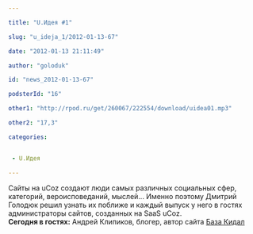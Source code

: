```yaml
---

title: "U.Идея #1"

slug: "u_ideja_1/2012-01-13-67"

date: "2012-01-13 21:11:49"

author: "goloduk"

id: "news_2012-01-13-67"

podsterId: "16"

other1: "http://rpod.ru/get/260067/222554/download/uidea01.mp3"

other2: "17,3"

categories:


 - U.Идея

---
```


Сайты на uCoz создают люди самых различных социальных сфер, категорий, вероисповеданий, мыслей... Именно поэтому Дмитрий Голодюк решил узнать их поближе и каждый выпуск у него в гостях администраторы сайтов, созданных на SaaS uCoz.  
**Сегодня в гостях:** Андрей Клипиков, блогер, автор сайта [База Кидал](http://bazakidal.3dn.ru "http://bazakidal.3dn.ru")